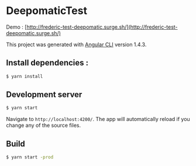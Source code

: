 # DeepomaticTest

Demo : [http://frederic-test-deepomatic.surge.sh/](http://frederic-test-deepomatic.surge.sh/)


This project was generated with [Angular CLI](https://github.com/angular/angular-cli) version 1.4.3.

## Install dependencies :
```bash
$ yarn install
```

## Development server

```bash
$ yarn start
```
Navigate to `http://localhost:4200/`. The app will automatically reload if you change any of the source files.

## Build

```bash
$ yarn start -prod
```
